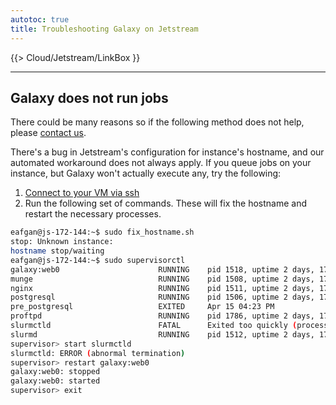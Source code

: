 ```yaml
---
autotoc: true
title: Troubleshooting Galaxy on Jetstream
---
```



{{> Cloud/Jetstream/LinkBox }}

<div class='left'></div>

----

## Galaxy does not run jobs

There could be many reasons so if the following method does not help, please [contact us](https://biostar.usegalaxy.org/).

There's a bug in Jetstream's configuration for instance's hostname, and our automated workaround does not always apply. If you queue jobs on your instance, but Galaxy won't actually execute any, try the following:
 
1. [Connect to your VM via ssh](/src/Cloud/Jetstream/ssh/index.md)
2. Run the following set of commands. These will fix the hostname and restart the necessary processes.

```bash
eafgan@js-172-144:~$ sudo fix_hostname.sh
stop: Unknown instance:
hostname stop/waiting
eafgan@js-172-144:~$ sudo supervisorctl
galaxy:web0                      RUNNING    pid 1518, uptime 2 days, 17:02:05
munge                            RUNNING    pid 1508, uptime 2 days, 17:02:05
nginx                            RUNNING    pid 1511, uptime 2 days, 17:02:05
postgresql                       RUNNING    pid 1506, uptime 2 days, 17:02:05
pre_postgresql                   EXITED     Apr 15 04:23 PM
proftpd                          RUNNING    pid 1786, uptime 2 days, 17:01:58
slurmctld                        FATAL      Exited too quickly (process log may have details)
slurmd                           RUNNING    pid 1512, uptime 2 days, 17:02:05
supervisor> start slurmctld
slurmctld: ERROR (abnormal termination)
supervisor> restart galaxy:web0
galaxy:web0: stopped
galaxy:web0: started
supervisor> exit
```


